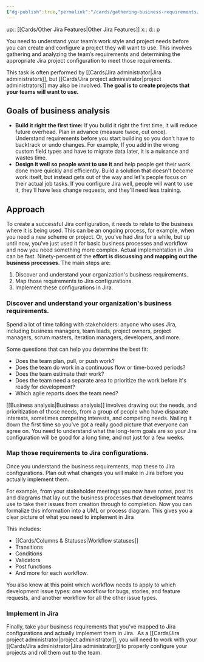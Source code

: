 ```yaml
---
{"dg-publish":true,"permalink":"/cards/gathering-business-requirements/"}
---
```


up:: [[Cards/Other Jira Features\|Other Jira Features]] 
x:: 
d:: p

You need to understand your team’s work style and project needs before you can create and configure a project they will want to use. This involves gathering and analyzing the team’s requirements and determining the appropriate Jira project configuration to meet those requirements. 

This task is often performed by [[Cards/Jira administrator\|Jira administrators]], but [[Cards/Jira project administrator\|project administrators]] may also be involved. **The goal is to create projects that your teams will want to use.**

## Goals of business analysis

- **Build it right the first time:** If you build it right the first time, it will reduce future overhead. Plan in advance (measure twice, cut once). Understand requirements before you start building so you don't have to backtrack or undo changes. For example, If you add in the wrong custom field types and have to migrate data later, it is a nuisance and wastes time.
- **Design it well so people want to use it** and help people get their work done more quickly and efficiently. Build a solution that doesn't become work itself, but instead gets out of the way and let's people focus on their actual job tasks. If you configure Jira well, people will want to use it, they'll have less change requests, and they'll need less training.

## Approach

To create a successful Jira configuration, it needs to relate to the business where it is being used. This can be an ongoing process, for example, when you need a new scheme or project. Or, you've had Jira for a while, but up until now, you've just used it for basic business processes and workflow and now you need something more complex. Actual implementation in Jira can be fast. Ninety-percent of the **effort is discussing and mapping out the business processes**. The main steps are:

1. Discover and understand your organization's business requirements.
2. Map those requirements to Jira configurations. 
3. Implement these configurations in Jira.

### Discover and understand your organization's business requirements.

Spend a lot of time talking with stakeholders: anyone who uses Jira, including business managers, team leads, project owners, project managers, scrum masters, iteration managers, developers, and more. 

Some questions that can help you determine the best fit:

-   Does the team plan, pull, or push work?
-   Does the team do work in a continuous flow or time-boxed periods?
-   Does the team estimate their work?
-   Does the team need a separate area to prioritize the work before it's ready for development?
-   Which agile reports does the team need?

[[Business analysis\|Business analysis]] involves drawing out the needs, and prioritization of those needs, from a group of people who have disparate interests, sometimes competing interests, and competing needs. Nailing it down the first time so you've got a really good picture that everyone can agree on. You need to understand what the long-term goals are so your Jira configuration will be good for a long time, and not just for a few weeks.

### Map those requirements to Jira configurations. 

Once you understand the business requirements, map these to Jira configurations. Plan out what changes you will make in Jira before you actually implement them. 

For example, from your stakeholder meetings you now have notes, post its and diagrams that lay out the business processes that development teams use to take their issues from creation through to completion. Now you can formalize this information into a UML or process diagram. This gives you a clear picture of what you need to implement in Jira

This includes:

-   [[Cards/Columns & Statuses\|Workflow statuses]]
-   Transitions
-   Conditions
-   Validators
-   Post functions
-   And more for each workflow. 

You also know at this point which workflow needs to apply to which development issue types: one workflow for bugs, stories, and feature requests, and another workflow for all the other issue types.

### Implement in Jira

Finally, take your business requirements that you've mapped to Jira configurations and actually implement them in Jira.  As a [[Cards/Jira project administrator\|project administrator]], you will need to work with your [[Cards/Jira administrator\|Jira administrator]] to properly configure your projects and roll them out to the team.